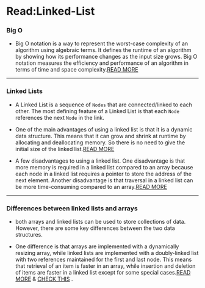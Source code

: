 # Read:Linked-List

### Big O 

- Big O notation is a way to represent the worst-case complexity of an algorithm using algebraic terms. It defines the runtime of an algorithm by showing how its performance changes as the input size grows. Big O notation measures the efficiency and performance of an algorithm in terms of time and space complexity.[READ MORE](https://www.freecodecamp.org/news/big-o-cheat-sheet-time-complexity-chart/#:~:text=The%20Big%20O%20chart%2C%20also%20known%20as%20the,execution%20time%20or%20memory%20required%20by%20an%20algorithm.)

---

### Linked Lists 

- A Linked List is a sequence of `Nodes` that are connected/linked to each other. The most defining feature of a Linked List is that each `Node` references the next `Node` in the link.

- One of the main advantages of using a linked list is that it is a dynamic data structure. This means that it can grow and shrink at runtime by allocating and deallocating memory. So there is no need to give the initial size of the linked list.[READ MORE](https://www.geeksforgeeks.org/advantages-and-disadvantages-of-linked-list/)

- A few disadvantages to using a linked list. One disadvantage is that more memory is required in a linked list compared to an array because each node in a linked list requires a pointer to store the address of the next element. Another disadvantage is that traversal in a linked list can be more time-consuming compared to an array.[READ MORE](https://www.geeksforgeeks.org/advantages-and-disadvantages-of-linked-list/)

---

### Differences between linked lists and arrays

- both arrays and linked lists can be used to store collections of data. However, there are some key differences between the two data structures.

- One difference is that arrays are implemented with a dynamically resizing array, while linked lists are implemented with a doubly-linked list with two references maintained for the first and last node. This means that retrieval of an item is faster in an array, while insertion and deletion of items are faster in a linked list except for some special cases.[READ MORE](https://junaidhassanalvi.wordpress.com/2015/12/18/c-what-is-the-difference-between-arraylist-and-linkedlist/) &  [CHECK THIS](https://medium.com/basecs/whats-a-linked-list-anyway-part-2-131d96f71996) .